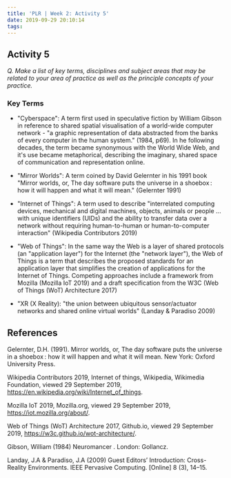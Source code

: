 ```yaml
---
title: 'PLR | Week 2: Activity 5'
date: 2019-09-29 20:10:14
tags:
---
```


## Activity 5

_Q. Make a list of key terms, disciplines and subject areas that may be related to your area of practice as well as the principle concepts of your practice._

### Key Terms

- "Cyberspace": A term first used in speculative fiction by William Gibson in reference to shared spatial visualisation of a world-wide computer network - "a graphic representation of data abstracted from the banks of every computer in the human system." (1984, p69). In he following decades, the term became synonymous with the World Wide Web, and it's use became metaphorical, describing the imaginary, shared space of communication and representation online.

- "Mirror Worlds": A term coined by David Gelernter in his 1991 book "Mirror worlds, or, The day software puts the universe in a shoebox : how it will happen and what it will mean." (Gelernter 1991)

- "Internet of Things": A term used to describe "interrelated computing devices, mechanical and digital machines, objects, animals or people ... with unique identifiers (UIDs) and the ability to transfer data over a network without requiring human-to-human or human-to-computer interaction" (Wikipedia Contributors 2019)

- "Web of Things": In the same way the Web is a layer of shared protocols (an "application layer") for the Internet (the "network layer"), the Web of Things is a term that describes the proposed standards for an application layer that simplifies the creation of applications for the Internet of Things. Competing approaches include a framework from Mozilla (Mozilla IoT 2019) and a draft specification from the W3C (Web of Things (WoT) Architecture 2017)

- "XR (X Reality): "the union between ubiquitous sensor/actuator networks and shared online virtual worlds" (Landay & Paradiso 2009)

## References

Gelernter, D.H. (1991). Mirror worlds, or, The day software puts the universe in a shoebox : how it will happen and what it will mean. New York: Oxford University Press.

Wikipedia Contributors 2019, Internet of things, Wikipedia, Wikimedia Foundation, viewed 29 September 2019, <https://en.wikipedia.org/wiki/Internet_of_things>.

Mozilla IoT 2019, Mozilla.org, viewed 29 September 2019, <https://iot.mozilla.org/about/>.

Web of Things (WoT) Architecture 2017, Github.io, viewed 29 September 2019, <https://w3c.github.io/wot-architecture/>.

Gibson, William (1984) Neuromancer . London: Gollancz.

Landay, J.A & Paradiso, J.A (2009) Guest Editors’ Introduction: Cross-Reality Environments. IEEE Pervasive Computing. [Online] 8 (3), 14–15.

‌

‌

‌
